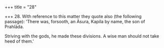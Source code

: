 +++
title = "28"

+++
28. With reference to this matter they quote also (the following passage): 'There was, forsooth, an Āsura, Kapila by name, the son of Prahlāda.

Striving with the gods, he made these divisions. A wise man should not take heed of them.'
